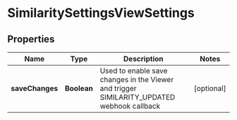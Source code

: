 

# SimilaritySettingsViewSettings


## Properties

Name | Type | Description | Notes
------------ | ------------- | ------------- | -------------
**saveChanges** | **Boolean** | Used to enable save changes in the Viewer and trigger SIMILARITY_UPDATED webhook callback |  [optional]




